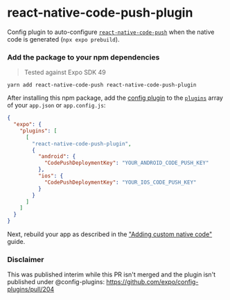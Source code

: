 # react-native-code-push-plugin

Config plugin to auto-configure [`react-native-code-push`][lib] when the native code is generated (`npx expo prebuild`).

### Add the package to your npm dependencies

> Tested against Expo SDK 49

```
yarn add react-native-code-push react-native-code-push-plugin
```

After installing this npm package, add the [config plugin](https://docs.expo.io/guides/config-plugins/) to the [`plugins`](https://docs.expo.io/versions/latest/config/app/#plugins) array of your `app.json` or `app.config.js`:

```json
{
  "expo": {
    "plugins": [
      [
        "react-native-code-push-plugin",
        {
          "android": {
            "CodePushDeploymentKey": "YOUR_ANDROID_CODE_PUSH_KEY"
          },
          "ios": {
            "CodePushDeploymentKey": "YOUR_IOS_CODE_PUSH_KEY"
          }
        }
      ]
    ]
  }
}
```

Next, rebuild your app as described in the ["Adding custom native code"](https://docs.expo.io/workflow/customizing/) guide.

[lib]: https://www.npmjs.com/package/react-native-code-push

### Disclaimer

This was published interim while this PR isn't merged and the plugin isn't published under @config-plugins:
https://github.com/expo/config-plugins/pull/204

